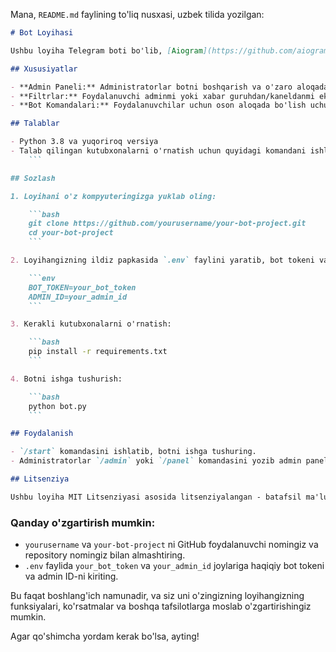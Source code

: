 Mana, `README.md` faylining to'liq nusxasi, uzbek tilida yozilgan:

```markdown
# Bot Loyihasi

Ushbu loyiha Telegram boti bo'lib, [Aiogram](https://github.com/aiogram/aiogram) kutubxonasi yordamida yozilgan. Bu zamonaviy va samarali Telegram botlarini yaratish uchun ishlatiladi. Botda bir nechta funksiyalar mavjud: admin paneli, foydalanuvchi bilan o'zaro aloqalar, va maxsus filtrlar.

## Xususiyatlar

- **Admin Paneli:** Administratorlar botni boshqarish va o'zaro aloqada bo'lish uchun komandalar orqali foydalanishi mumkin.
- **Filtrlar:** Foydalanuvchi adminmi yoki xabar guruhdan/kaneldanmi ekanligini tekshirish uchun maxsus filtrlar.
- **Bot Komandalari:** Foydalanuvchilar uchun oson aloqada bo'lish uchun maxsus komandalar.

## Talablar

- Python 3.8 va yuqoriroq versiya
- Talab qilingan kutubxonalarni o'rnatish uchun quyidagi komandani ishlating:
    ```

## Sozlash

1. Loyihani o'z kompyuteringizga yuklab oling:

    ```bash
    git clone https://github.com/yourusername/your-bot-project.git
    cd your-bot-project
    ```

2. Loyihangizning ildiz papkasida `.env` faylini yaratib, bot tokeni va admin ID-ni qo'shing:

    ```env
    BOT_TOKEN=your_bot_token
    ADMIN_ID=your_admin_id
    ```

3. Kerakli kutubxonalarni o'rnatish:

    ```bash
    pip install -r requirements.txt
    ```

4. Botni ishga tushurish:

    ```bash
    python bot.py
    ```

## Foydalanish

- `/start` komandasini ishlatib, botni ishga tushuring.
- Administratorlar `/admin` yoki `/panel` komandasini yozib admin paneliga kirishlari mumkin.

## Litsenziya

Ushbu loyiha MIT Litsenziyasi asosida litsenziyalangan - batafsil ma'lumotni [LICENSE](LICENSE) faylida topishingiz mumkin.
```

### Qanday o'zgartirish mumkin:
- `yourusername` va `your-bot-project` ni GitHub foydalanuvchi nomingiz va repository nomingiz bilan almashtiring.
- `.env` faylida `your_bot_token` va `your_admin_id` joylariga haqiqiy bot tokeni va admin ID-ni kiriting.

Bu faqat boshlang'ich namunadir, va siz uni o'zingizning loyihangizning funksiyalari, ko'rsatmalar va boshqa tafsilotlarga moslab o'zgartirishingiz mumkin.

Agar qo'shimcha yordam kerak bo'lsa, ayting!
